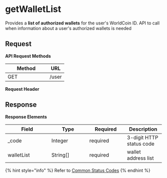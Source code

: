 # getWalletList

Provides a **list of authorized wallets** for the user's WorldCoin ID. API to call when information about a user's authorized wallets is needed

## Request <a href="#request" id="request"></a>

**API Request Methods**

<table><thead><tr><th width="119">Method</th><th align="center">URL</th></tr></thead><tbody><tr><td>GET</td><td align="center">/user</td></tr></tbody></table>

**Request Header**

## Response <a href="#response" id="response"></a>

**Response Elements**

<table><thead><tr><th width="125">Field</th><th width="106">Type</th><th width="105">Required</th><th>Description</th></tr></thead><tbody><tr><td>_code</td><td>Integer</td><td>required</td><td>3-digit HTTP status code</td></tr><tr><td>walletList</td><td>String[]</td><td>required</td><td>wallet address list</td></tr></tbody></table>

{% hint style="info" %}
Refer to [Common Status Codes](../api-common-guide.md#api-response)
{% endhint %}
